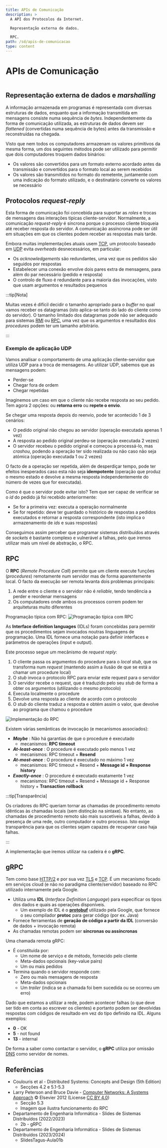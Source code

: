 ```yaml
---
title: APIs de Comunicação
description: >
  A API dos Protocolos da Internet.

  Representação externa de dados.

  RPC.
path: /sd/apis-de-comunicacao
type: content
---
```


# APIs de Comunicação

```toc

```

## Representação externa de dados e _marshalling_

A informação armazenada em programas é representada com diversas estruturas de
dados, enquanto que a informação transmitida em mensagens consiste numa sequência
de _bytes_. Independentemente da forma de comunicação utilizada, as estruturas de
dados devem ser _flattened_ (convertidas numa sequência de bytes) antes da
transmissão e reconstruídas na chegada.

Visto que nem todos os computadores armazenam os valores primitivos da mesma forma,
um dos seguintes métodos pode ser utilizado para permitir que dois computadores
troquem dados binários:

- Os valores são convertidos para um formato externo acordado antes da transmissão
  e convertidos para o formato local ao serem recebidos
- Os valores são transmitidos no formato do remetente, juntamente com uma indicação
  do formato utilizado, e o destinatário converte os valores se necessário

## Protocolos _request-reply_

Esta forma de comunicação foi concebida para suportar as _roles_ e trocas de
mensagens das interações típicas cliente-servidor. Normalmente, a comunicação
_request-reply_ é síncrona porque o processo cliente bloqueia até receber resposta
do servidor. A comunicação assíncrona pode ser útil em situações em que os clientes
podem receber as respostas mais tarde.

Embora muitas implementações atuais usem
[TCP](/rc/transporte/#tcp---transmission-control-protocol), um protocolo baseado em
[UDP](/rc/transporte/#udp---user-datagram-protocol) evita _overheads_ desnecessários,
em particular:

- Os _acknowledgements_ são redundantes, uma vez que os pedidos são seguidos por
  respostas
- Estabelecer uma conexão envolve dois pares extra de mensagens, para além do par
  necessário (pedido e resposta)
- O controlo de fluxo é redundante para a maioria das invocações, visto que usam
  argumentos e resultados pequenos

:::tip[Nota]

Muitas vezes é difícil decidir o tamanho apropriado para o _buffer_ no qual vamos
receber os datagramas (isto aplica-se tanto do lado do cliente como do servidor).
O tamanho limitado dos datagramas pode não ser adequado para sistemas
[RMI](https://pt.wikipedia.org/wiki/RMI) ou [RPC](#rpc), uma vez que os argumentos e
resultados dos _procedures_ podem ter um tamanho arbitrário.

:::

### Exemplo de aplicação UDP

Vamos analisar o comportamento de uma aplicação cliente-servidor que utiliza UDP
para a troca de mensagens.
Ao utilizar UDP, sabemos que as mensagens podem:

- Perder-se
- Chegar fora de ordem
- Chegar repetidas

Imaginemos um caso em que o cliente não recebe resposta ao seu pedido.
Tem agora 2 opções: ou **retorna erro** ou **repete o envio**.

Se chegar uma resposta depois do reenvio, pode ter acontecido 1 de 3 cenários:

- O pedido original não chegou ao servidor (operação executada apenas 1 vez)
- A resposta ao pedido original perdeu-se (operação executada 2 vezes)
- O servidor recebeu o pedido original e começou a processá-lo, mas _crashou_,
  podendo a operação ter sido realizada ou não caso não seja atómica (operação
  executada 1 ou 2 vezes)

O facto de a operação ser repetida, além de desperdiçar tempo, pode ter efeitos
inesperados caso esta não seja **idempotente** (operação que produz o mesmo estado
e devolve a mesma resposta independentemente do número de vezes que for executada).

Como é que o servidor pode evitar isto? Tem que ser capaz de verificar se o _id_
do pedido já foi recebido anteriormente:

- Se for a primeira vez: executa a operação normalmente
- Se for repetido: deve ter guardado o histórico de respostas a pedidos executados
  e retornar a resposta correspondente (isto implica o armazenamento de _ids_ e suas
  respostas)

Conseguimos assim perceber que programar sistemas distribuídos através de _sockets_
é bastante complexo e vulnerável a falhas, pelo que iremos utilizar mais um nível de
abstração, o RPC.

## RPC

O **RPC** (_Remote Procedure Call_) permite que um cliente execute funções
(_procedures_) remotamente num servidor mas de forma aparentemente local.
O facto da execução ser remota levanta dois problemas principais:

1. A rede entre o cliente e o servidor não é _reliable_, tendo tendência a perder
   e reordenar mensagens
2. Os computadores onde ambos os processos correm podem ter arquiteturas muito
   diferentes

Programação típica com RPC:
![Programação típica com RPC](./assets/0002-rpc-programming.svg#dark=3)

As **Interface definition languages** (IDLs) foram concebidas para permitir que
os procedimentos sejam invocados noutras linguagens de programação. Uma IDL
fornece uma notação para definir interfaces e parâmetros de operações (input e output).

Este processo segue um mecânismo de _request reply_:

1. O cliente passa os argumentos do procedure para o _local stub_, que os transforma
   num _request_ (mantendo assim a ilusão de que se está a chamar um procedure local)
2. O _stub_ invoca o protocolo RPC para enviar este request para o servidor
3. O servidor recebe o request, que é traduzido pelo seu _stub_ de forma a obter os
   argumentos (utilizando o mesmo protocolo)
4. Executa localmente o procedure
5. Devolve uma resposta ao cliente de acordo com o protocolo
6. O _stub_ do cliente traduz a resposta e obtém assim o valor, que devolve ao
   programa que chamou o procedure

![Implementação do RPC](./assets/0002-rpc-implementation.png#dark=3)

Existem várias semânticas de invocação (e mecanismos associados):

- _**Maybe**_ : Não há garantias de que o procedure é executado
  - mecanismos: **RPC timeout**
- _**At-least-once**_ : O procedure é executado pelo menos 1 vez
  - mecanismos: RPC timeout + **Resend**
- _**At-most-once**_ : O procedure é executado no máximo 1 vez
  - mecanismos: RPC timeout + Resend + **Message id + Response history**
- _**Exactly-once**_ : O procedure é executado exatamente 1 vez
  - mecanismos: RPC timeout + Resend + Message id + Response history + **Transaction
    rollback**

:::tip[Transparência]

Os criadores do RPC queriam tornar as chamadas de procedimento remoto idênticas às
chamadas locais (sem distinção na sintaxe). No entanto, as chamadas de procedimento
remoto são mais suscetíveis a falhas, devido à presença de uma rede, outro computador
e outro processo. Isto exige transparência para que os clientes sejam capazes de
recuperar caso haja falhas.

:::

A implementação que iremos utilizar na cadeira é o **gRPC**.

## gRPC

Tem como base [HTTP/2](/rc/aplicacao/#http-20) e por sua vez
[TLS](https://en.wikipedia.org/wiki/Transport_Layer_Security) e
[TCP](/rc/transporte/#tcp---transmission-control-protocol). É um mecanismo focado
em serviços cloud (e não no paradigma cliente/servidor) baseado no RPC utilizado
internamente pela Google.

- Utiliza uma **IDL** (_Interface Definition Language_) para especificar os tipos
  dos dados e quais as operações disponíveis.
  - Um exemplo de IDL é o [**protobuf**](https://protobuf.dev/) utilizado pela Google,
    que fornece o seu compilador **protoc** para gerar código (por ex. Java)
- Fornece ferramentas de **geração de código a partir da IDL** (conversão de dados +
  invocação remota)
- As chamadas remotas podem ser **síncronas ou assíncronas**

Uma chamada remota gRPC:

- É constituída por:
  - Um nome de serviço e de método, fornecido pelo cliente
  - Meta-dados opcionais (key-value pairs)
  - Um ou mais pedidos
- Termina quando o servidor responde com:
  - Zero ou mais mensagens de resposta
  - Meta-dados opcionais
  - Um _trailer_ (indica se a chamada foi bem sucedida ou se ocorreu um erro)

Dado que estamos a utilizar a rede, podem acontecer falhas (o que deve ser tido em
conta ao escrever os clientes) e portanto podem ser devolvidas respostas com códigos
de resultado em vez do tipo definido na IDL. Alguns exemplos:

- **0** - OK
- **5** - not found
- **13** - internal

De forma a saber como contactar o servidor, o **gRPC** utiliza por omissão
[DNS](/rc/aplicacao/#dns---domain-name-system) como servidor de nomes.

## Referências

- Coulouris et al - Distributed Systems: Concepts and Design (5th Edition)
  - Secções 4.2 e 5.1-5.3
- Larry Peterson and Bruce Davie -
  [Computer Networks: A Systems Approach](https://github.com/SystemsApproach/book)
  &copy; Elsevier 2012 (License [CC BY 4.0](https://creativecommons.org/licenses/by/4.0/))
  - Secção 5.3
  - Imagem que ilustra funcionamento do RPC
- Departamento de Engenharia Informática - Slides de Sistemas Distribuídos (2022/2023)
  - 2b - gRPC
- Departamento de Engenharia Informática - Slides de Sistemas Distribuídos (2023/2024)
  - SlidesTagus-Aula01b
